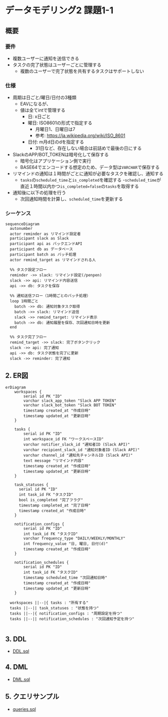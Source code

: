 # データモデリング2 課題1-1

## 概要

### 要件

- 複数ユーザーに通知を送信できる
- タスクの完了状態はユーザーごとに管理する
  - 複数のユーザーで完了状態を共有するタスクはサポートしない

### 仕様

- 周期は日ごと/曜日/日付の3種類
  - EAVになるが、
  - 値は全てintで管理する
    - 日: x日ごと
    - 曜日: ISO8601の形式で指定する
      - 月曜日1、日曜日は7
      - 参考: <https://ja.wikipedia.org/wiki/ISO_8601>
    - 日付: m月d日のdを指定する
      - 31日など、存在しない場合は前詰めで最後の日にする
- SlackのAPP/BOT_TOKENは暗号化して保存する
  - 暗号化はアプリケーション側で実行
  - BASE64でエンコードする想定のため、データ型は`VARCHAR`で保存する
- リマインドの通知は１時間がごとに通知が必要なタスクを確認し、通知する
  - `tasks`の`scheduled_time`と`is_completed`を確認する
  -`scheduled_time`が直近１時間以内かつ`is_completed=false`の`tasks`を取得する
- 通知後に以下の処理を行う
  - 次回通知時間を計算し、`scheduled_time`を更新する

### シーケンス

```mermaid
sequenceDiagram
  autonumber
  actor reminder as リマインド設定者
  participant slack as Slack
  participant api as バックエンドAPI
  participant db as データベース
  participant batch as バッチ処理
  actor remind_target as リマインドされる人

  %% タスク設定フロー
  reminder ->> slack: リマインド設定(/penpen)
  slack ->> api: リマインド内容送信
  api ->> db: タスクを保存

  %% 通知送信フロー（1時間ごとのバッチ処理）
  loop 1時間ごと
    batch ->> db: 通知対象タスク取得
    batch ->> slack: リマインド送信
    slack ->> remind_target: リマインド表示
    batch ->> db: 通知履歴を保存、次回通知日時を更新
  end

  %% タスク完了フロー
  remind_target ->> slack: 完了ボタンクリック
  slack ->> api: 完了通知
  api ->> db: タスク状態を完了に更新
  slack ->> reminder: 完了通知
```

## 2. ER図

```mermaid
erDiagram
    workspaces {
        serial id PK "ID"
        varchar slack_app_token "Slack APP TOKEN"
        varchar slack_bot_token "Slack BOT TOKEN"
        timestamp created_at "作成日時"
        timestamp updated_at "更新日時" 
    }
    
    tasks {
        serial id PK "ID"
        int workspace_id FK "ワークスペースID"
        varchar notifier_slack_id "通知者ID (Slack API)"
        varchar recipient_slack_id "通知対象者ID (Slack API)"
        varchar channel_id "通知先チャンネルID (Slack API)"
        text message "リマインド内容"
        timestamp created_at "作成日時"
        timestamp updated_at "更新日時"
    }

    task_statuses {
      serial id PK "ID"
      int task_id FK "タスクID"
      bool is_completed "完了フラグ"
      timestamp completed_at "完了日時"
      timestamp created_at "作成日時"
    }

    notification_configs {
        serial id PK "ID"
        int task_id FK "タスクID"
        varchar frequency_type "DAILY/WEEKLY/MONTHLY"
        int frequency_value "日, 曜日, 日付(d)"
        timestamp created_at "作成日時"
    }

    notification_schedules {
        serial id PK "ID"
        int task_id FK "タスクID"
        timestamp scheduled_time "次回通知日時"
        timestamp created_at "作成日時"
        timestamp updated_at "更新日時"
    }

  workspaces ||--|{ tasks : "所有する"
  tasks ||--|| task_statuses : "状態を持つ"
  tasks ||--|{ notification_configs : "周期設定を持つ"
  tasks ||--|| notification_schedules : "次回通知予定を持つ"
  
```

## 3. DDL

- [DDL.sql](src/1-DDL.sql)

## 4. DML

- [DML.sql](src/2-DML.sql)

## 5. クエリサンプル

- [queries.sql](src/3-queries.sql)
